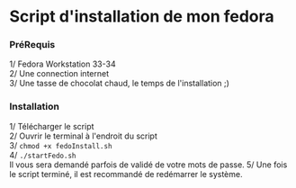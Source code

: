 # Script d'installation de mon fedora

### PréRequis
1/ Fedora Workstation 33-34   
2/ Une connection internet   
3/ Une tasse de chocolat chaud, le temps de l'installation ;)    

### Installation
1/ Télécharger le script    
2/ Ouvrir le terminal à l'endroit du script     
3/ ```chmod +x fedoInstall.sh```    
4/ ```./startFedo.sh```     
     Il vous sera demandé parfois de validé de votre mots de passe.
5/ Une fois le script terminé, il est recommandé de redémarrer le système.     
